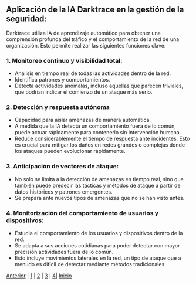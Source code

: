 ## Aplicación de la IA Darktrace en la gestión de la seguridad:
Darktrace utiliza IA de aprendizaje automático para obtener una comprensión profunda del tráfico y el comportamiento de la red de una organización. Esto permite realizar las siguientes funciones clave:

### 1. Monitoreo continuo y visibilidad total: 
* Análisis en tiempo real de todas las actividades dentro de la red.
* Identifica patrones y comportamientos.
* Detecta actividades anómalas, incluso aquellas que parecen triviales, que podrían indicar el comienzo de un ataque más serio.

### 2. Detección y respuesta autónoma
* Capacidad para aislar amenazas de manera automática.
* A medida que la IA detecta un comportamiento fuera de lo común, puede actuar rápidamente para contenerlo sin intervención humana.
* Reduce considerablemente el tiempo de respuesta ante incidentes. Esto es crucial para mitigar los daños en redes grandes o complejas donde los ataques pueden evolucionar rápidamente.

### 3. Anticipación de vectores de ataque:
* No solo se limita a la detección de amenazas en tiempo real, sino que también puede predecir las tácticas y métodos de ataque a partir de datos históricos y patrones emergentes.
* Se prepara ante nuevos tipos de amenazas que no se han visto antes.

### 4. Monitorización del comportamiento de usuarios y dispositivos:
* Estudia el comportamiento de los usuarios y dispositivos dentro de la red.
* Se adapta a sus acciones cotidianas para poder detectar con mayor precisión actividades fuera de lo común.
* Esto incluye movimientos laterales en la red, un tipo de ataque que a menudo es difícil de detectar mediante métodos tradicionales.

[Anterior](impactoambiental2.md) | [1](aplicacion2.md) | [2](impactosector2.md) | [3](impactoambiental2.md) | [4](propuesta2.md)| [Inicio](2.md)
